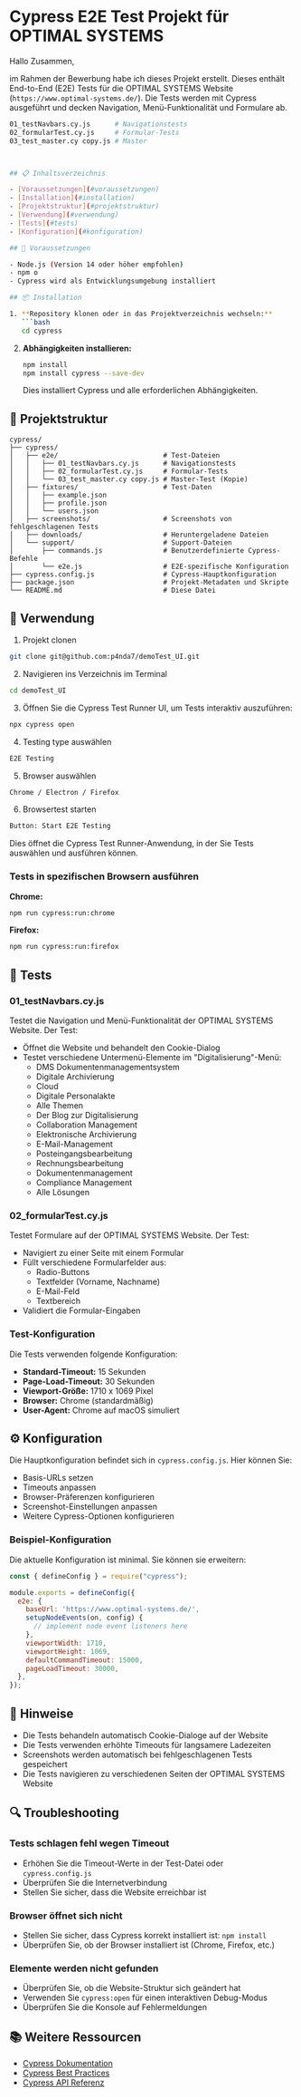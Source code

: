 # Cypress E2E Test Projekt für OPTIMAL SYSTEMS

Hallo Zusammen,

im Rahmen der Bewerbung habe ich dieses Projekt erstellt. Dieses enthält End-to-End (E2E) Tests für die OPTIMAL SYSTEMS Website (`https://www.optimal-systems.de/`). Die Tests werden mit Cypress ausgeführt und decken Navigation, Menü-Funktionalität und Formulare ab.

```bash
01_testNavbars.cy.js      # Navigationstests  
02_formularTest.cy.js     # Formular-Tests  
03_test_master.cy copy.js # Master  



## 📋 Inhaltsverzeichnis

- [Voraussetzungen](#voraussetzungen)
- [Installation](#installation)
- [Projektstruktur](#projektstruktur)
- [Verwendung](#verwendung)
- [Tests](#tests)
- [Konfiguration](#konfiguration)

## 🔧 Voraussetzungen

- Node.js (Version 14 oder höher empfohlen)
- npm o
- Cypress wird als Entwicklungsumgebung installiert

## 📦 Installation

1. **Repository klonen oder in das Projektverzeichnis wechseln:**
   ```bash
   cd cypress
   ```

2. **Abhängigkeiten installieren:**
   ```bash
   npm install
   npm install cypress --save-dev
   ```

   Dies installiert Cypress und alle erforderlichen Abhängigkeiten.

## 📁 Projektstruktur

```
cypress/
├── cypress/
│   ├── e2e/                          # Test-Dateien
│   │   ├── 01_testNavbars.cy.js      # Navigationstests
│   │   ├── 02_formularTest.cy.js     # Formular-Tests
│   │   └── 03_test_master.cy copy.js # Master-Test (Kopie)
│   ├── fixtures/                     # Test-Daten
│   │   ├── example.json
│   │   ├── profile.json
│   │   └── users.json
│   ├── screenshots/                  # Screenshots von fehlgeschlagenen Tests
│   ├── downloads/                    # Heruntergeladene Dateien
│   └── support/                      # Support-Dateien
│       ├── commands.js               # Benutzerdefinierte Cypress-Befehle
│       └── e2e.js                    # E2E-spezifische Konfiguration
├── cypress.config.js                 # Cypress-Hauptkonfiguration
├── package.json                      # Projekt-Metadaten und Skripte
└── README.md                         # Diese Datei
```

## 🚀 Verwendung

1. Projekt clonen

```bash
git clone git@github.com:p4nda7/demoTest_UI.git
```

2. Navigieren ins Verzeichnis im Terminal

```bash
cd demoTest_UI
```

3. Öffnen Sie die Cypress Test Runner UI, um Tests interaktiv auszuführen:

```bash
npx cypress open
```

4. Testing type auswählen

```bash
E2E Testing
```

5. Browser auswählen

```bash
Chrome / Electron / Firefox
```

6. Browsertest starten

```bash
Button: Start E2E Testing
```

Dies öffnet die Cypress Test Runner-Anwendung, in der Sie Tests auswählen und ausführen können.

### Tests in spezifischen Browsern ausführen

**Chrome:**
```bash
npm run cypress:run:chrome
```

**Firefox:**
```bash
npm run cypress:run:firefox
```

## 🧪 Tests

### 01_testNavbars.cy.js

Testet die Navigation und Menü-Funktionalität der OPTIMAL SYSTEMS Website. Der Test:

- Öffnet die Website und behandelt den Cookie-Dialog
- Testet verschiedene Untermenü-Elemente im "Digitalisierung"-Menü:
  - DMS Dokumentenmanagementsystem
  - Digitale Archivierung
  - Cloud
  - Digitale Personalakte
  - Alle Themen
  - Der Blog zur Digitalisierung
  - Collaboration Management
  - Elektronische Archivierung
  - E-Mail-Management
  - Posteingangsbearbeitung
  - Rechnungsbearbeitung
  - Dokumentenmanagement
  - Compliance Management
  - Alle Lösungen

### 02_formularTest.cy.js

Testet Formulare auf der OPTIMAL SYSTEMS Website. Der Test:

- Navigiert zu einer Seite mit einem Formular
- Füllt verschiedene Formularfelder aus:
  - Radio-Buttons
  - Textfelder (Vorname, Nachname)
  - E-Mail-Feld
  - Textbereich
- Validiert die Formular-Eingaben

### Test-Konfiguration

Die Tests verwenden folgende Konfiguration:

- **Standard-Timeout:** 15 Sekunden
- **Page-Load-Timeout:** 30 Sekunden
- **Viewport-Größe:** 1710 x 1069 Pixel
- **Browser:** Chrome (standardmäßig)
- **User-Agent:** Chrome auf macOS simuliert

## ⚙️ Konfiguration

Die Hauptkonfiguration befindet sich in `cypress.config.js`. Hier können Sie:

- Basis-URLs setzen
- Timeouts anpassen
- Browser-Präferenzen konfigurieren
- Screenshot-Einstellungen anpassen
- Weitere Cypress-Optionen konfigurieren

### Beispiel-Konfiguration

Die aktuelle Konfiguration ist minimal. Sie können sie erweitern:

```javascript
const { defineConfig } = require("cypress");

module.exports = defineConfig({
  e2e: {
    baseUrl: 'https://www.optimal-systems.de/',
    setupNodeEvents(on, config) {
      // implement node event listeners here
    },
    viewportWidth: 1710,
    viewportHeight: 1069,
    defaultCommandTimeout: 15000,
    pageLoadTimeout: 30000,
  },
});
```

## 📝 Hinweise

- Die Tests behandeln automatisch Cookie-Dialoge auf der Website
- Die Tests verwenden erhöhte Timeouts für langsamere Ladezeiten
- Screenshots werden automatisch bei fehlgeschlagenen Tests gespeichert
- Die Tests navigieren zu verschiedenen Seiten der OPTIMAL SYSTEMS Website

## 🔍 Troubleshooting

### Tests schlagen fehl wegen Timeout

- Erhöhen Sie die Timeout-Werte in der Test-Datei oder `cypress.config.js`
- Überprüfen Sie die Internetverbindung
- Stellen Sie sicher, dass die Website erreichbar ist

### Browser öffnet sich nicht

- Stellen Sie sicher, dass Cypress korrekt installiert ist: `npm install`
- Überprüfen Sie, ob der Browser installiert ist (Chrome, Firefox, etc.)

### Elemente werden nicht gefunden

- Überprüfen Sie, ob die Website-Struktur sich geändert hat
- Verwenden Sie `cypress:open` für einen interaktiven Debug-Modus
- Überprüfen Sie die Konsole auf Fehlermeldungen

## 📚 Weitere Ressourcen

- [Cypress Dokumentation](https://docs.cypress.io/)
- [Cypress Best Practices](https://docs.cypress.io/guides/references/best-practices)
- [Cypress API Referenz](https://docs.cypress.io/api/api/table-of-contents)
